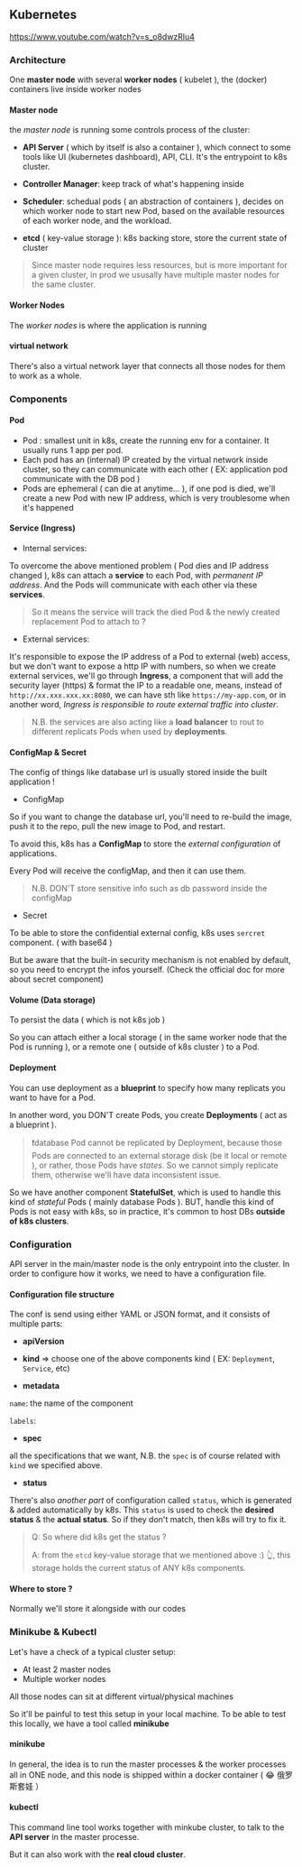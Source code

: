 ## Kubernetes

https://www.youtube.com/watch?v=s_o8dwzRlu4

### Architecture

One **master node** with several **worker nodes** ( kubelet ), the (docker) containers live inside worker nodes

#### Master node 

the *master node* is running some controls process of the cluster:

- **API Server** ( which by itself is also a container ), which connect to some tools like UI (kubernetes dashboard), API, CLI. It's the entrypoint to k8s cluster.

- **Controller Manager**: keep track of what's happening inside

- **Scheduler**: schedual pods ( an abstraction of containers ), decides on which worker node to start new Pod, based on the available resources of each worker node, and the workload.

- **etcd** ( key-value storage ): k8s backing store, store the current state of cluster

> Since master node requires less resources, but is more important for a given cluster, in prod we ususally have multiple master nodes for the same cluster.

#### Worker Nodes

The *worker nodes* is where the application is running

#### virtual network

There's also a virtual network layer that connects all those nodes for them to work as a whole.



### Components

#### Pod

- Pod : smallest unit in k8s, create the running env for a container. It usually runs 1 app per pod. 
- Each pod has an (internal) IP created by the virtual network inside cluster, so they can communicate with each other ( EX: application pod communicate with the DB pod )
- Pods are ephemeral ( can die at anytime... ), if one pod is died, we'll create a new Pod with new IP address, which is very troublesome when it's happened

#### Service (Ingress)

- Internal services: 

To overcome the above mentioned problem ( Pod dies and IP address changed ), k8s can attach a **service** to each Pod, with *permanent IP address*. And the Pods will communicate with each other via these **services**. 

> So it means the service will track the died Pod & the newly created replacement Pod to attach to ?

- External services:

It's responsible to expose the IP address of a Pod to external (web) access, but we don't want to expose a http IP with numbers, so when we create external services, we'll go through **Ingress**, a component that will add the security layer (https) & format the IP to a readable one, means, instead of `http://xx.xxx.xxx.xx:8080`, we can have  sth like `https://my-app.com`, or in another word, *Ingress is responsible to route external traffic into cluster*. 

> N.B. the services are also acting like a **load balancer** to rout to different replicats Pods when used by **deployments**.

#### ConfigMap & Secret

The config of things like database url is usually stored inside the built application !

- ConfigMap

So if you want to change the database url, you'll need to re-build the image, push it to the repo, pull the new image to Pod, and restart.

To avoid this, k8s has a **ConfigMap** to store the *external configuration* of applications.

Every Pod will receive the configMap, and then it can use them.

> N.B. DON'T store sensitive info such as db password inside the configMap

- Secret

To be able to store the confidential external config, k8s uses `sercret` component. ( with base64 )

But be aware that the built-in security mechanism is not enabled by default, so you need to encrypt the infos yourself. (Check the official doc for more about secret component) 



#### Volume (Data storage)

To persist the data ( which is not k8s job )

So you can attach either a local storage ( in the same worker node that the Pod is running ), or a remote one ( outside of k8s cluster ) to a Pod.



#### Deployment

You can use deployment as a **blueprint** to specify how many replicats you want to have for a Pod.

In another word, you DON'T create Pods, you create **Deployments** ( act as a blueprint ).

> ❗️database Pod cannot be replicated by Deployment, because those Pods are connected to an external storage disk (be it local or remote ), or rather, those Pods have *states*. So we cannot simply replicate them, otherwise we'll have data inconsistent issue.

So we have another component **StatefulSet**, which is used to handle this kind of *stateful* Pods ( mainly database Pods ). BUT, handle this kind of Pods is not easy with k8s, so in practice, it's common to host DBs **outside of k8s clusters**. 



### Configuration

API server in the main/master node is the only entrypoint into the cluster. In order to configure how it works, we need to have a configuration file.

#### Configuration file structure

The conf is send using either YAML or JSON format, and it consists of multiple parts:

- **apiVersion**

- **kind** => choose one of the above components kind ( EX: `Deployment`, `Service`, etc)

- **metadata**

`name`: the name of the component

`labels`: 

- **spec**

all the specifications that we want, N.B. the `spec` is of course related with `kind` we specified above. 

- **status**

There's also *another part* of configuration called `status`, which is generated & added automatically by k8s. This `status` is used to check the **desired status** & the **actual status**. So if they don't match, then k8s will try to fix it.

> Q: So where did k8s get the status ?
>
> A: from the `etcd` key-value storage that we mentioned above :) 👆, this storage holds the current status of ANY k8s components.

#### Where to store ?

Normally we'll store it alongside with our codes



### Minikube & Kubectl

Let's have a check of a typical cluster setup:

- At least 2 master nodes
- Multiple worker nodes

All those nodes can sit at different virtual/physical machines

So it'll be painful to test this setup in your local machine. To be able to test this locally, we have a tool called **minikube**

#### minikube

In general, the idea is to run the master processes & the worker processes all in ONE node, and this node is shipped within a docker container ( 😂 俄罗斯套娃 ）

#### kubectl

This command line tool works together with minkube cluster, to talk to the **API server** in the master processe. 

But it can also work with the **real cloud cluster**.

